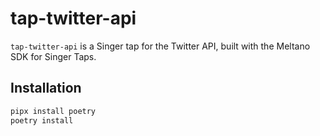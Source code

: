 # tap-twitter-api

`tap-twitter-api` is a Singer tap for the Twitter API, built with the Meltano SDK for Singer Taps.

## Installation

```bash
pipx install poetry
poetry install

